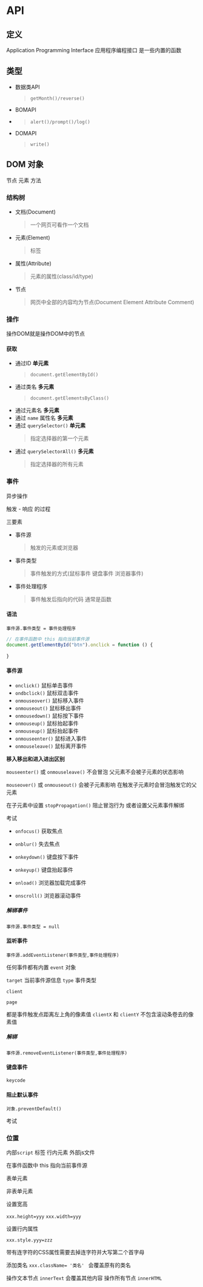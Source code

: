 # API

## 定义

Application Programming Interface 应用程序编程接口 是一些内置的函数

## 类型

- 数据类API
  > `getMonth()/reverse()`
- BOMAPI 
- > `alert()/prompt()/log()`
- DOMAPI
  > `write()`

## DOM 对象

节点 元素 方法

### 结构树

- 文档(Document)
  > 一个网页可看作一个文档
- 元素(Element)
  > 标签
- 属性(Attribute)
  > 元素的属性(class/id/type)
- 节点
  > 网页中全部的内容均为节点(Document Element Attribute Comment)

### 操作

  操作DOM就是操作DOM中的节点
  
#### 获取

- 通过ID **单元素**
  > `document.getElementById()`
- 通过类名 **多元素**
  > `document.getElementsByClass()`
- 通过元素名 **多元素**
- 通过 `name` 属性名 **多元素**
- 通过 `querySelector()` **单元素**
  > 指定选择器的第一个元素
- 通过 `querySelectorAll()` **多元素**
  > 指定选择器的所有元素

### 事件

异步操作

触发 - 响应 的过程

三要素

- 事件源
  > 触发的元素或浏览器
- 事件类型
  > 事件触发的方式(鼠标事件 键盘事件 浏览器事件)
- 事件处理程序
  > 事件触发后指向的代码 通常是函数

#### 语法
`事件源.事件类型 = 事件处理程序`

```javascript
// 在事件函数中 this 指向当前事件源
document.getElementById("btn").onclick = function () {
  
}

```

#### 事件源

- `onclick()` 鼠标单击事件
- `ondbclick()` 鼠标双击事件
- `onmouseover()` 鼠标移入事件
- `onmouseout()` 鼠标移出事件
- `onmousedown()` 鼠标按下事件
- `onmouseup()` 鼠标抬起事件
- `onmouseup()` 鼠标抬起事件
- `onmouseenter()` 鼠标进入事件
- `onmouseleave()` 鼠标离开事件

**移入移出和进入进出区别**

`mouseenter()` 或 `onmouseleave()` 不会冒泡 父元素不会被子元素的状态影响

`mouseover()` 或 `onmouseout()` 会被子元素影响 在触发子元素时会冒泡触发它的父元素

在子元素中设置 `stopPropagation()` 阻止冒泡行为 或者设置父元素事件解绑

考试

- `onfocus()` 获取焦点
- `onblur()` 失去焦点

- `onkeydown()` 键盘按下事件
- `onkeyup()` 键盘抬起事件

- `onload()` 浏览器加载完成事件
- `onscroll()` 浏览器滚动事件

##### 解绑事件

`事件源.事件类型 = null`

#### 监听事件

`事件源.addEventListener(事件类型,事件处理程序)`

任何事件都有内置 `event` 对象

`target` 当前事件源信息
`type` 事件类型

`client`

`page`

都是事件触发点距离左上角的像素值 
`clientX` 和 `clientY` 不包含滚动条卷去的像素值

##### 解绑

`事件源.removeEventListener(事件类型,事件处理程序)`

#### 键盘事件

`keycode`

#### 阻止默认事件

`对象.preventDefault()`  

考试

### 位置
内部`script` 标签
行内元素
外部js文件

在事件函数中 this 指向当前事件源

表单元素

非表单元素

设置宽高

`xxx.height=yyy`
`xxx.width=yyy`

设置行内属性

`xxx.style.yyy=zzz`

带有连字符的CSS属性需要去掉连字符并大写第二个首字母

添加类名
`xxx.className= '类名' ` 会覆盖原有的类名

操作文本节点
 `innerText` 会覆盖其他内容
操作所有节点
 `innerHTML`